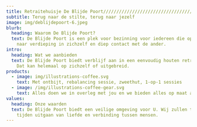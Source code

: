 ```yaml
---
title: Retraitehuisje De Blijde Poort///////////////////////////////////////
subtitle: Terug naar de stilte, terug naar jezelf
image: img/deblijdepoort-6.jpeg
blurb:
  heading: Waarom De Blijde Poort?
  text: De Blijde Poort is een plek voor bezinning voor iedereen die opzoek is
    naar verdieping in zichzelf en diep contact met de ander.
intro:
  heading: Wat we aanbieden
  text: De Blijde Poort biedt verblijf aan in een eenvoudig houten retraitehuisje.
    Dat kan helemaal op zichzelf of uitgebreid.
products:
  - image: img/illustrations-coffee.svg
    text: Met ontbijt, rebalancing sessie, zweethut, 1-op-1 sessies
  - image: /img/illustrations-coffee-gear.svg
    text: Alles doen we in overleg met jou en we bieden alles op maat aan.
values:
  heading: Onze waarden
  text: De Blijde Poort biedt een veilige omgeving voor U. Wij zullen ten alle
    tijden uitgaan van liefde en verbinding tussen mensen.
---
```

